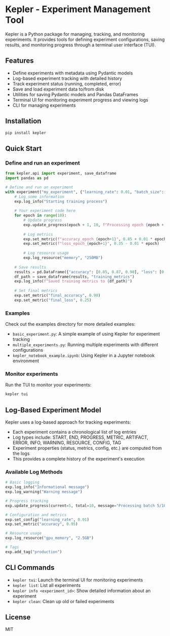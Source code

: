 # Kepler - Experiment Management Tool

Kepler is a Python package for managing, tracking, and monitoring experiments. It provides tools for defining experiment configurations, saving results, and monitoring progress through a terminal user interface (TUI).

## Features

- Define experiments with metadata using Pydantic models
- Log-based experiment tracking with detailed history
- Track experiment status (running, completed, error)
- Save and load experiment data to/from disk
- Utilities for saving Pydantic models and Pandas DataFrames
- Terminal UI for monitoring experiment progress and viewing logs
- CLI for managing experiments

## Installation

```bash
pip install kepler
```

## Quick Start

### Define and run an experiment

```python
from kepler.api import experiment, save_dataframe
import pandas as pd

# Define and run an experiment
with experiment("my_experiment", {"learning_rate": 0.01, "batch_size": 32}) as exp:
    # Log some information
    exp.log_info("Starting training process")
    
    # Your experiment code here
    for epoch in range(10):
        # Update progress
        exp.update_progress(epoch + 1, 10, f"Processing epoch {epoch + 1}/10")
        
        # Log metrics
        exp.set_metric(f"accuracy_epoch_{epoch+1}", 0.85 + 0.01 * epoch)
        exp.set_metric(f"loss_epoch_{epoch+1}", 0.35 - 0.01 * epoch)
        
        # Log resource usage
        exp.log_resource("memory", "250MB")
    
    # Save results
    results = pd.DataFrame({"accuracy": [0.85, 0.87, 0.90], "loss": [0.35, 0.30, 0.25]})
    df_path = save_dataframe(results, "training_metrics")
    exp.log_info(f"Saved training metrics to {df_path}")
    
    # Set final metrics
    exp.set_metric("final_accuracy", 0.90)
    exp.set_metric("final_loss", 0.25)
```

### Examples

Check out the examples directory for more detailed examples:
- `basic_experiment.py`: A simple example of using Kepler for experiment tracking
- `multiple_experiments.py`: Running multiple experiments with different configurations
- `kepler_notebook_example.ipynb`: Using Kepler in a Jupyter notebook environment

### Monitor experiments

Run the TUI to monitor your experiments:

```bash
kepler tui
```

## Log-Based Experiment Model

Kepler uses a log-based approach for tracking experiments:

- Each experiment contains a chronological list of log entries
- Log types include: START, END, PROGRESS, METRIC, ARTIFACT, ERROR, INFO, WARNING, RESOURCE, CONFIG, TAG
- Experiment properties (status, metrics, config, etc.) are computed from the logs
- This provides a complete history of the experiment's execution

### Available Log Methods

```python
# Basic logging
exp.log_info("Informational message")
exp.log_warning("Warning message")

# Progress tracking
exp.update_progress(current=5, total=10, message="Processing batch 5/10")

# Configuration and metrics
exp.set_config("learning_rate", 0.01)
exp.set_metric("accuracy", 0.95)

# Resource usage
exp.log_resource("gpu_memory", "2.5GB")

# Tags
exp.add_tag("production")
```

## CLI Commands

- `kepler tui`: Launch the terminal UI for monitoring experiments
- `kepler list`: List all experiments
- `kepler info <experiment_id>`: Show detailed information about an experiment
- `kepler clean`: Clean up old or failed experiments

## License

MIT